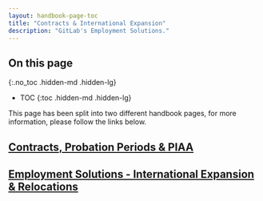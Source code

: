 ```yaml
---
layout: handbook-page-toc
title: "Contracts & International Expansion"
description: "GitLab's Employment Solutions."
---
```


## On this page

{:.no_toc .hidden-md .hidden-lg}

- TOC
{:toc .hidden-md .hidden-lg}

This page has been split into two different handbook pages, for more information, please follow the links below.

## [Contracts, Probation Periods & PIAA](https://about.gitlab.com//handbook/source/handbook/people-group/contracts-probation-periods)

## [Employment Solutions - International Expansion & Relocations](https://about.gitlab.com//handbook/source/handbook/people-group/employment-solutions)
